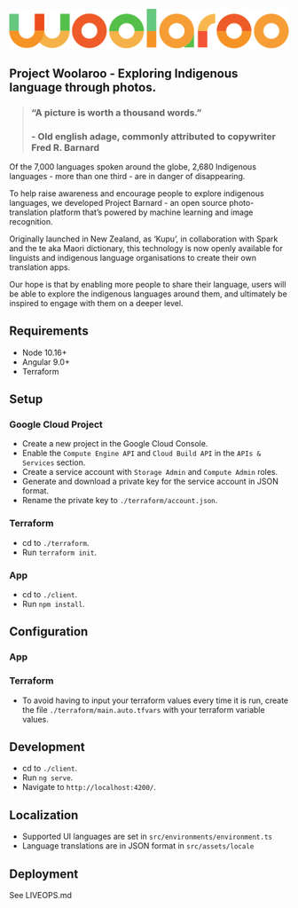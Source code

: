 ![alt text](logo.png)

## Project Woolaroo - Exploring Indigenous language through photos.

> ###  “A picture is worth a thousand words.”
> ### - Old english adage, commonly attributed to copywriter Fred R. Barnard


Of the 7,000 languages spoken around the globe, 2,680 Indigenous languages - more than one third - are in danger of disappearing.

To help raise awareness and encourage people to explore indigenous languages, we developed Project Barnard - an open source photo-translation platform that’s powered by machine learning and image recognition.

Originally launched in New Zealand, as ‘Kupu’, in collaboration with Spark and the te aka Maori dictionary, this technology is now openly available for linguists and indigenous language organisations to create their own translation apps.

Our hope is that by enabling more people to share their language, users will be able to explore the indigenous languages around them, and ultimately be inspired to engage with them on a deeper level.

## Requirements

* Node 10.16+
* Angular 9.0+
* Terraform

## Setup

### Google Cloud Project

* Create a new project in the Google Cloud Console.
* Enable the `Compute Engine API` and `Cloud Build API` in the `APIs & Services` section.
* Create a service account with `Storage Admin` and `Compute Admin` roles.
* Generate and download a private key for the service account in JSON format.
* Rename the private key to `./terraform/account.json`.

### Terraform

* cd to `./terraform`.
* Run `terraform init`.

### App

* cd to `./client`.
* Run `npm install`.

## Configuration

### App

### Terraform

* To avoid having to input your terraform values every time it is run, create the file `./terraform/main.auto.tfvars` with your terraform variable values.

## Development

* cd to `./client`.
* Run `ng serve`.
* Navigate to `http://localhost:4200/`.

## Localization

* Supported UI languages are set in `src/environments/environment.ts`
* Language translations are in JSON format in `src/assets/locale`

## Deployment

See LIVEOPS.md
